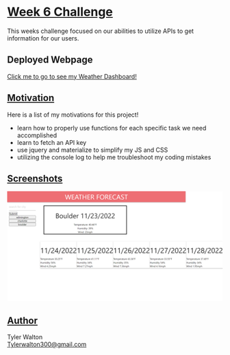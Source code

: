 # <u>**Week 6 Challenge**</u>
This weeks challenge focused on our abilities to utilize APIs to get information for our users. 

## Deployed Webpage
[Click me to go to see my Weather Dashboard!](https://tylerwalton.github.io/weather-dashboard/)

## <u>**Motivation**</u>
Here is a list of my motivations for this project!

- learn how to properly use functions for each specific task we need accomplished
- learn to fetch an API key
- use jquery and materialize to simplify my JS and CSS
- utilizing the console log to help me troubleshoot my coding mistakes
 

## <u>**Screenshots**</u>

![alt text](./assets/_C__Users_tyler_projects_weather-dashboard_index.html%20(1).png)

## <u>**Author**</u>

Tyler Walton <br/>
Tylerwalton300@gmail.com

